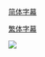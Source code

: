 [简体字幕](https://raw.githubusercontent.com/tastysugar/SweetSub-source/master/Made%20in%20Abyss%20Dawn%20of%20the%20Deep%20Soul/%5BSweetSub%5D%20Made%20in%20Abyss%20-%20Dawn%20of%20the%20Deep%20Soul.chs.zip)

[繁体字幕](https://raw.githubusercontent.com/tastysugar/SweetSub-source/master/Made%20in%20Abyss%20Dawn%20of%20the%20Deep%20Soul/%5BSweetSub%5D%20Made%20in%20Abyss%20-%20Dawn%20of%20the%20Deep%20Soul.cht.zip)



![](https://i.loli.net/2020/10/16/daL6FYunyltObBf.png)